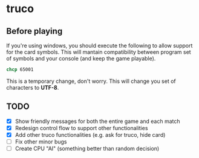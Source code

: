 # truco

## Before playing

If you're using windows, you should execute the following to allow support for the card symbols. This will mantain compatibility between program set of symbols and your console (and keep the game playable).

```cmd
chcp 65001
```

This is a temporary change, don't worry. This will change you set of characters to **UTF-8**.

## TODO

- [x] Show friendly messages for both the entire game and each match
- [x] Redesign control flow to support other functionalities
- [x] Add other truco functionalities (e.g. ask for truco, hide card)
- [ ] Fix other minor bugs
- [ ] Create CPU "AI" (something better than random decision)
